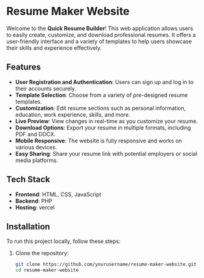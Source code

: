 # Resume Maker Website

Welcome to the **Quick Resume Builder**! This web application allows users to easily create, customize, and download professional resumes. It offers a user-friendly interface and a variety of templates to help users showcase their skills and experience effectively.

## Features

- **User Registration and Authentication**: Users can sign up and log in to their accounts securely.
- **Template Selection**: Choose from a variety of pre-designed resume templates.
- **Customization**: Edit resume sections such as personal information, education, work experience, skills, and more.
- **Live Preview**: View changes in real-time as you customize your resume.
- **Download Options**: Export your resume in multiple formats, including PDF and DOCX.
- **Mobile Responsive**: The website is fully responsive and works on various devices.
- **Easy Sharing**: Share your resume link with potential employers or social media platforms.

## Tech Stack

- **Frontend**: HTML, CSS, JavaScript
- **Backend**: PHP
- **Hosting**: vercel

## Installation

To run this project locally, follow these steps:

1. Clone the repository:
   ```bash
   git clone https://github.com/yourusername/resume-maker-website.git
   cd resume-maker-website

